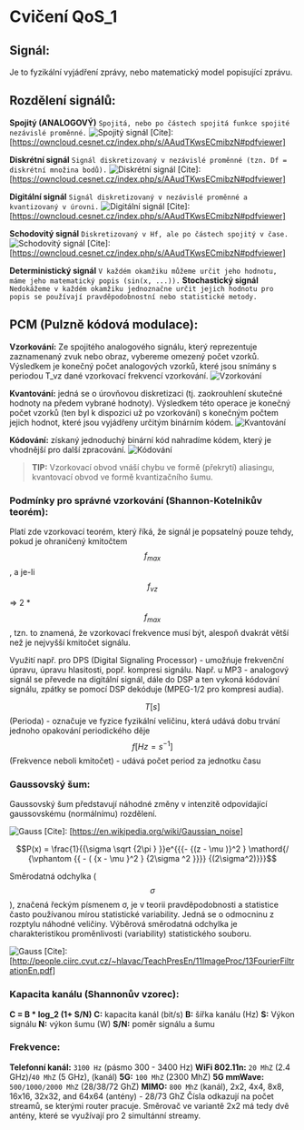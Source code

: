 # Cvičení QoS_1

## Signál:
Je to fyzikální vyjádření zprávy, nebo matematický model popisující zprávu.
## Rozdělení signálů:
**Spojitý (ANALOGOVÝ)**
 ```Spojitá, nebo po částech spojitá funkce spojité nezávislé proměnné.```
 ![Spojitý signál](https://i.imgur.com/ULydS4L.png)
 [Cite]: [https://owncloud.cesnet.cz/index.php/s/AAudTKwsECmibzN#pdfviewer]

**Diskrétní signál** 
    ```Signál diskretizovaný v nezávislé proměnné (tzn. Df = diskrétní množina bodů).```
     ![Diskrétní signál](https://imgur.com/rGmu74E.png)
      [Cite]: [https://owncloud.cesnet.cz/index.php/s/AAudTKwsECmibzN#pdfviewer]
      
**Digitální signál** 
    ```Signál diskretizovaný v nezávislé proměnné a kvantizovaný v úrovni.```
    ![Digitální signál](https://imgur.com/NVjmFY2.png)
     [Cite]: [https://owncloud.cesnet.cz/index.php/s/AAudTKwsECmibzN#pdfviewer]
     
**Schodovitý signál** 
```Diskretizovaný v Hf, ale po částech spojitý v čase.```
    ![Schodovitý signál](https://imgur.com/8sogZbR.png)
     [Cite]: [https://owncloud.cesnet.cz/index.php/s/AAudTKwsECmibzN#pdfviewer]
     
**Deterministický signál** 
```V každém okamžiku můžeme určit jeho hodnotu, máme jeho matematický popis (sin(x, ...)).```
**Stochastický signál**
```Nedokážeme v každém okamžiku jednoznačne určit jejich hodnotu pro popis se používají pravděpodobnostní nebo statistické metody.```

## PCM (Pulzně kódová modulace):    
[comment]: [http://fyzika.jreichl.com/main.article/view/1355-digitalizace-analogoveho-signalu]
**Vzorkování:** 
Ze spojitého analogového signálu, který reprezentuje zaznamenaný zvuk nebo obraz, vybereme omezený počet vzorků. 
Výsledkem je konečný počet analogových vzorků, které jsou snímány s periodou T_vz dané vzorkovací frekvencí vzorkování.
![Vzorkování](https://imgur.com/YRZZfpe.png)

**Kvantování:**
jedná se o úrovňovou diskretizaci (tj. zaokrouhlení skutečné hodnoty na předem vybrané hodnoty). 
Výsledkem této operace je konečný počet vzorků (ten byl k dispozici už po vzorkování) s konečným počtem jejich hodnot, které jsou vyjádřeny určitým binárním kódem.
![Kvantování](https://imgur.com/zTaDkFo.png)

**Kódování:**
získaný jednoduchý binární kód nahradíme kódem, který je vhodnější pro další zpracování.
![Kódování](https://imgur.com/0cPr20m.png)
> **TIP:** Vzorkovací obvod vnáší chybu ve formě (překrytí) aliasingu, kvantovací obvod ve formě kvantizačního šumu.
 ###  Podmínky pro správné vzorkování (Shannon-Kotelnikův teorém):
 
 Platí zde vzorkovací teorém, který říká, že signál je popsatelný pouze tehdy, pokud je ohraničený kmitočtem $$f_{max}$$, a je-li $$f_{vz}$$ => 2 * $$f_{max}$$, tzn. to znamená, že vzorkovací frekvence musí být, alespoň dvakrát větší než je nejvyšší kmitočet signálu.  
 
  Využití např. pro DPS (Digital Signaling Processor) - umožńuje frekvenční úpravu, úpravu hlasitosti, popř. kompresi signálu. Např. u MP3 - analogový signál se převede na digitální signál, dále do DSP a ten vykoná kódování signálu, zpátky se pomocí DSP dekóduje (MPEG-1/2 pro kompresi audia).

$$T[s]$$ (Perioda) - označuje ve fyzice fyzikální veličinu, která udává dobu trvání jednoho opakování periodického děje
    $$f[Hz = s^{-1}]$$ (Frekvence neboli kmitočet) - udává počet period za jednotku času

### Gaussovský šum:
Gaussovský šum představují náhodné změny v intenzitě odpovídající gaussovskému (normálnímu) rozdělení.

![Gauss](https://imgur.com/tN6l2ad.png)
[Cite]: [https://en.wikipedia.org/wiki/Gaussian_noise]

$$P(x) = \frac{1}{{\sigma \sqrt {2\pi } }}e^{{{-  {(z - \mu )}^2 } \mathord{/ {\vphantom {{ - ( {x - \mu }^2 } {2\sigma ^2 }}}} {(2\sigma^2)}}}$$

Směrodatná odchylka ($$\sigma$$), značená řeckým písmenem σ, je v teorii pravděpodobnosti a statistice často používanou mírou statistické variability. 
Jedná se o odmocninu z rozptylu náhodné veličiny. Výběrová směrodatná odchylka je charakteristikou proměnlivosti (variability) statistického souboru.

![Gauss](https://imgur.com/X1hUPFG.png)
[Cite]: [http://people.ciirc.cvut.cz/~hlavac/TeachPresEn/11ImageProc/13FourierFiltrationEn.pdf]

### Kapacita kanálu (Shannonův vzorec):
**C = B * log_2 (1+ S/N)**
**C:** kapacita kanál (bit/s)
**B:** šířka kanálu (Hz)
**S:** Výkon signálu
**N:** výkon šumu (W)
**S/N:** poměr signálu a šumu

### Frekvence:
**Telefonní kanál:**  ```3100 Hz```  (pásmo 300 - 3400 Hz)
**WiFi 802.11n:** ```20 MhZ``` (2.4 GHz)/```40 MhZ``` (5 GHz), (kanál)
**5G:** ```100 MhZ```  (2300 MhZ)
**5G mmWave:** ```500/1000/2000 MhZ``` (28/38/72 GhZ)
**MIMO:** ```800 MhZ``` (kanál), 2x2, 4x4, 8x8, 16x16, 32x32, and 64x64 (antény) - 28/73 GhZ
Čísla odkazují na počet streamů, se kterými router pracuje. Směrovač ve variantě 2x2 má tedy dvě antény, které se využívají pro 2 simultánní streamy. 

